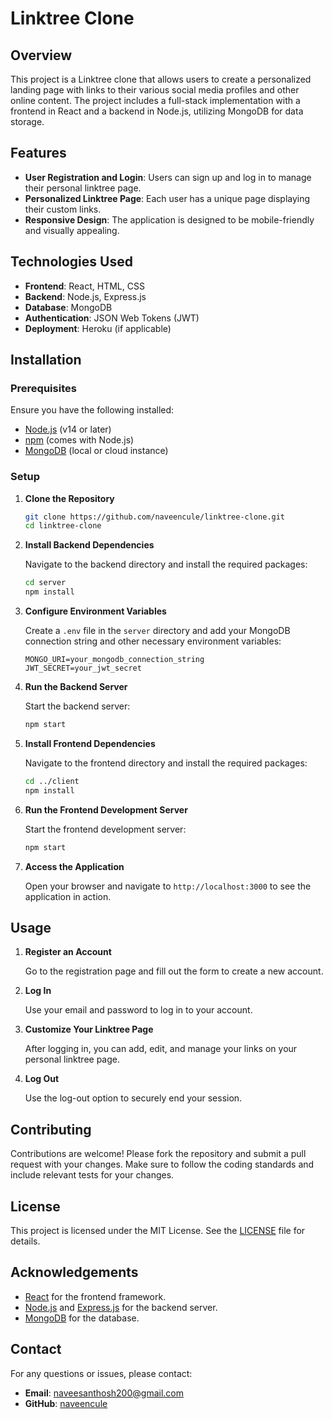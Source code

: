 # Linktree Clone

## Overview

This project is a Linktree clone that allows users to create a personalized landing page with links to their various social media profiles and other online content. The project includes a full-stack implementation with a frontend in React and a backend in Node.js, utilizing MongoDB for data storage.

## Features

- **User Registration and Login**: Users can sign up and log in to manage their personal linktree page.
- **Personalized Linktree Page**: Each user has a unique page displaying their custom links.
- **Responsive Design**: The application is designed to be mobile-friendly and visually appealing.

## Technologies Used

- **Frontend**: React, HTML, CSS
- **Backend**: Node.js, Express.js
- **Database**: MongoDB
- **Authentication**: JSON Web Tokens (JWT)
- **Deployment**: Heroku (if applicable)

## Installation

### Prerequisites

Ensure you have the following installed:

- [Node.js](https://nodejs.org/) (v14 or later)
- [npm](https://www.npmjs.com/) (comes with Node.js)
- [MongoDB](https://www.mongodb.com/try/download/community) (local or cloud instance)

### Setup

1. **Clone the Repository**

    ```sh
    git clone https://github.com/naveencule/linktree-clone.git
    cd linktree-clone
    ```

2. **Install Backend Dependencies**

    Navigate to the backend directory and install the required packages:

    ```sh
    cd server
    npm install
    ```

3. **Configure Environment Variables**

    Create a `.env` file in the `server` directory and add your MongoDB connection string and other necessary environment variables:

    ```
    MONGO_URI=your_mongodb_connection_string
    JWT_SECRET=your_jwt_secret
    ```

4. **Run the Backend Server**

    Start the backend server:

    ```sh
    npm start
    ```

5. **Install Frontend Dependencies**

    Navigate to the frontend directory and install the required packages:

    ```sh
    cd ../client
    npm install
    ```

6. **Run the Frontend Development Server**

    Start the frontend development server:

    ```sh
    npm start
    ```

7. **Access the Application**

    Open your browser and navigate to `http://localhost:3000` to see the application in action.

## Usage

1. **Register an Account**

    Go to the registration page and fill out the form to create a new account.

2. **Log In**

    Use your email and password to log in to your account.

3. **Customize Your Linktree Page**

    After logging in, you can add, edit, and manage your links on your personal linktree page.

4. **Log Out**

    Use the log-out option to securely end your session.

## Contributing

Contributions are welcome! Please fork the repository and submit a pull request with your changes. Make sure to follow the coding standards and include relevant tests for your changes.

## License

This project is licensed under the MIT License. See the [LICENSE](LICENSE) file for details.

## Acknowledgements

- [React](https://reactjs.org/) for the frontend framework.
- [Node.js](https://nodejs.org/) and [Express.js](https://expressjs.com/) for the backend server.
- [MongoDB](https://www.mongodb.com/) for the database.

## Contact

For any questions or issues, please contact:

- **Email**: naveesanthosh200@gmail.com
- **GitHub**: [naveencule](https://github.com/naveencule)

